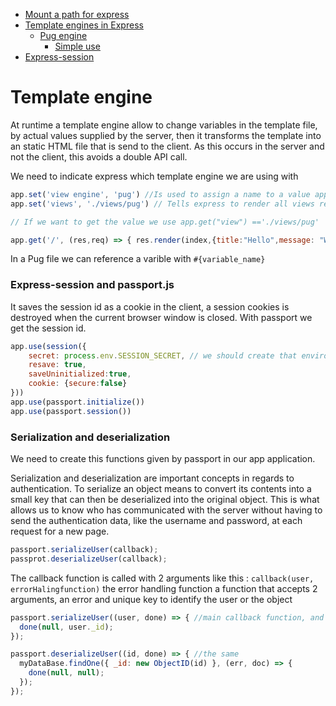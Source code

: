 - [Mount a path for express](https://stackoverflow.com/questions/11509660/making-a-specific-directory-browsable-in-express-js)
- [Template engines in Express](https://expressjs.com/en/guide/using-template-engines.html)
  - [Pug engine](https://pugjs.org/api/getting-started.html)
    - [Simple use](https://www.freecodecamp.org/learn/quality-assurance/advanced-node-and-express/use-a-template-engines-powers)
- [Express-session](https://www.npmjs.com/package/express-session)

# Template engine

At runtime a template engine allow to change variables in the template file, by actual
values supplied by the server, then it transforms the template into an static HTML file
that is send to the client. As this occurs in the server and not the client, this avoids
a double API call.

We need to indicate express which template engine we are using with 
```js
app.set('view engine', 'pug') //Is used to assign a name to a value app.set(name, value)
app.set('views', './views/pug') // Tells express to render all views relative to that directory 

// If we want to get the value we use app.get("view") =='./views/pug'

app.get('/', (res,req) => { res.render(index,{title:"Hello",message: "World"}) }) // Using the template engine with variables
```

In a Pug file we can reference a varible with `#{variable_name}`

### Express-session and passport.js

It saves the session id as a cookie in the client, a session cookies is destroyed when the current browser window is closed. With 
passport we get the session id. 

```js 
app.use(session({
    secret: process.env.SESSION_SECRET, // we should create that environment variable and give it a random value, that value is used to create the serialization
    resave: true, 
    saveUninitialized:true,
    cookie: {secure:false}
}))
app.use(passport.initialize())
app.use(passport.session())
```

### Serialization and deserialization

We need to create this functions given by passport in
our app application.

Serialization and deserialization are important concepts in regards to authentication. To serialize an object means to convert its contents into a small key that can then be deserialized into the original object. This is what allows us to know who has communicated with the server without having to send the authentication data, like the username and password, at each request for a new page.
```js
passport.serializeUser(callback);
passprot.deserializeUser(callback);
```

The callback function is called with 2 arguments like this : `callback(user, errorHalingfunction)`
the error handling function a function that accepts 2 arguments, an error and unique key to
identify the user or the object

```js
passport.serializeUser((user, done) => { //main callback function, and done is the second callback function from passport that handles errors
  done(null, user._id);
});

passport.deserializeUser((id, done) => { //the same
  myDataBase.findOne({ _id: new ObjectID(id) }, (err, doc) => {
    done(null, null);
  });
});
```
